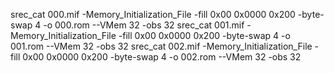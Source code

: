 srec_cat 000.mif -Memory_Initialization_File -fill 0x00 0x0000 0x200 -byte-swap 4 -o 000.rom --VMem 32 -obs 32
srec_cat 001.mif -Memory_Initialization_File -fill 0x00 0x0000 0x200 -byte-swap 4 -o 001.rom --VMem 32 -obs 32
srec_cat 002.mif -Memory_Initialization_File -fill 0x00 0x0000 0x200 -byte-swap 4 -o 002.rom --VMem 32 -obs 32
